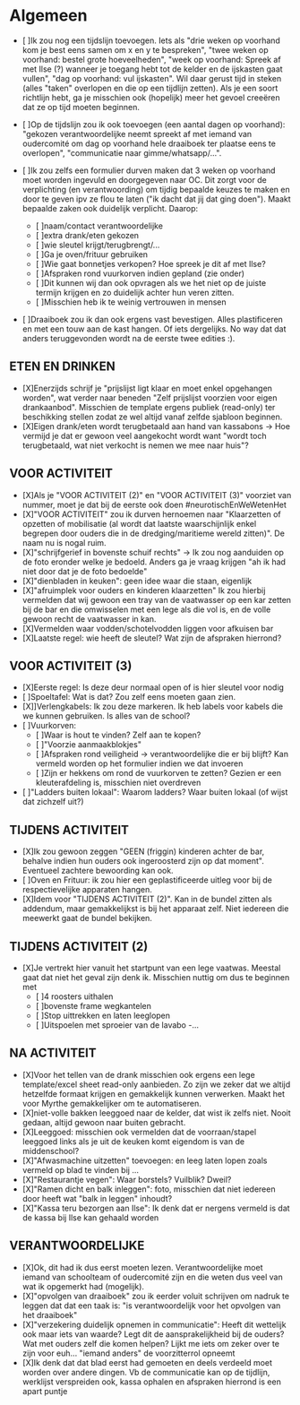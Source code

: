 # Algemeen

- [ ]Ik zou nog een tijdslijn toevoegen. Iets als "drie weken op voorhand kom je best eens samen om x en y te bespreken", "twee weken op voorhand: bestel grote hoeveelheden", "week op voorhand: Spreek af met Ilse (?) wanneer je toegang hebt tot de kelder en de ijskasten gaat vullen", "dag op voorhand: vul ijskasten". Wil daar gerust tijd in steken (alles "taken" overlopen en die op een tijdlijn zetten). Als je een soort richtlijn hebt, ga je misschien ook (hopelijk) meer het gevoel creeëren dat ze op tijd moeten beginnen.
- [ ]Op de tijdslijn zou ik ook toevoegen (een aantal dagen op voorhand): "gekozen verantwoordelijke neemt spreekt af met iemand van oudercomité om dag op voorhand hele draaiboek ter plaatse eens te overlopen", "communicatie naar gimme/whatsapp/...".
- [ ]Ik zou zelfs een formulier durven maken dat 3 weken op voorhand moet worden ingevuld en doorgegeven naar OC. Dit zorgt voor de verplichting (en verantwoording) om tijdig bepaalde keuzes te maken en door te geven ipv ze flou te laten ("ik dacht dat jij dat ging doen"). Maakt bepaalde zaken ook duidelijk verplicht. Daarop:

  - [ ]naam/contact verantwoordelijke
  - [ ]extra drank/eten gekozen
  - [ ]wie sleutel krijgt/terugbrengt/...
  - [ ]Ga je oven/frituur gebruiken
  - [ ]Wie gaat bonnetjes verkopen? Hoe spreek je dit af met Ilse?
  - [ ]Afspraken rond vuurkorven indien gepland (zie onder)
  - [ ]Dit kunnen wij dan ook opvragen als we het niet op de juiste termijn krijgen en zo duidelijk achter hun veren zitten.
  - [ ]Misschien heb ik te weinig vertrouwen in mensen

- [ ]Draaiboek zou ik dan ook ergens vast bevestigen. Alles plastificeren en met een touw aan de kast hangen. Of iets dergelijks. No way dat dat anders teruggevonden wordt na de eerste twee edities :).

## ETEN EN DRINKEN

- [X]Enerzijds schrijf je "prijslijst ligt klaar en moet enkel opgehangen worden", wat verder naar beneden "Zelf prijslijst voorzien voor eigen drankaanbod". Misschien de template ergens publiek (read-only) ter beschikking stellen zodat ze wel altijd vanaf zelfde sjabloon beginnen.
- [X]Eigen drank/eten wordt terugbetaald aan hand van kassabons -> Hoe vermijd je dat er gewoon veel aangekocht wordt want "wordt toch terugbetaald, wat niet verkocht is nemen we mee naar huis"?

## VOOR ACTIVITEIT

- [X]Als je "VOOR ACTIVITEIT (2)" en "VOOR ACTIVITEIT (3)" voorziet van nummer, moet je dat bij de eerste ook doen #neurotischEnWeWetenHet
- [X]"VOOR ACTIVITEIT" zou ik durven hernoemen naar "Klaarzetten of opzetten of mobilisatie (al wordt dat laatste waarschijnlijk enkel begrepen door ouders die in de dredging/maritieme wereld zitten)". De naam nu is nogal ruim.
- [X]"schrijfgerief in bovenste schuif rechts" -> Ik zou nog aanduiden op de foto eronder welke je bedoeld. Anders ga je vraag krijgen "ah ik had niet door dat je de foto bedoelde"
- [X]"dienbladen in keuken": geen idee waar die staan, eigenlijk
- [X]"afruimplek voor ouders en kinderen klaarzetten" Ik zou hierbij vermelden dat wij gewoon een tray van de vaatwasser op een kar zetten bij de bar en die omwisselen met een lege als die vol is, en de volle gewoon recht de vaatwasser in kan.
- [X]Vermelden waar vodden/schotelvodden liggen voor afkuisen bar
- [X]Laatste regel: wie heeft de sleutel? Wat zijn de afspraken hierrond?

## VOOR ACTIVITEIT (3)

- [X]Eerste regel: Is deze deur normaal open of is hier sleutel voor nodig
- [ ]Spoeltafel: Wat is dat? Zou zelf eens moeten gaan zien.
- [X]]Verlengkabels: Ik zou deze markeren. Ik heb labels voor kabels die we kunnen gebruiken. Is alles van de school?
- [ ]Vuurkorven:
  - [ ]Waar is hout te vinden? Zelf aan te kopen?
  - [ ]"Voorzie aanmaakblokjes"
  - [ ]Afspraken rond veiligheid -> verantwoordelijke die er bij blijft? Kan vermeld worden op het formulier indien we dat invoeren
  - [ ]Zijn er hekkens om rond de vuurkorven te zetten? Gezien er een kleuterafdeling is, misschien niet overdreven
- [ ]"Ladders buiten lokaal": Waarom ladders? Waar buiten lokaal (of wijst dat zichzelf uit?)

## TIJDENS ACTIVITEIT

- [X]Ik zou gewoon zeggen "GEEN (friggin) kinderen achter de bar, behalve indien hun ouders ook ingeroosterd zijn op dat moment". Eventueel zachtere bewoording kan ook.
- [ ]Oven en Frituur: ik zou hier een geplastificeerde uitleg voor bij de respectievelijke apparaten hangen.
- [X]Idem voor "TIJDENS ACTIVITEIT (2)". Kan in de bundel zitten als addendum, maar gemakkelijkst is bij het apparaat zelf. Niet iedereen die meewerkt gaat de bundel bekijken.

## TIJDENS ACTIVITEIT (2)

- [X]Je vertrekt hier vanuit het startpunt van een lege vaatwas. Meestal gaat dat niet het geval zijn denk ik. Misschien nuttig om dus te beginnen met
  - [ ]4 roosters uithalen
  - [ ]bovenste frame wegkantelen
  - [ ]Stop uittrekken en laten leeglopen
  - [ ]Uitspoelen met sproeier van de lavabo
    -...

## NA ACTIVITEIT

- [X]Voor het tellen van de drank misschien ook ergens een lege template/excel sheet read-only aanbieden. Zo zijn we zeker dat we altijd hetzelfde formaat krijgen en gemakkelijk kunnen verwerken. Maakt het voor Myrthe gemakkelijker om te automatiseren.
- [X]niet-volle bakken leeggoed naar de kelder, dat wist ik zelfs niet. Nooit gedaan, altijd gewoon naar buiten gebracht.
- [X]Leeggoed: misschien ook vermelden dat de voorraan/stapel leeggoed links als je uit de keuken komt eigendom is van de middenschool?
- [X]"Afwasmachine uitzetten" toevoegen: en leeg laten lopen zoals vermeld op blad te vinden bij ...
- [X]"Restaurantje vegen": Waar borstels? Vuilblik? Dweil?
- [X]"Ramen dicht en balk inleggen": foto, misschien dat niet iedereen door heeft wat "balk in leggen" inhoudt?
- [X]"Kassa teru bezorgen aan Ilse": Ik denk dat er nergens vermeld is dat de kassa bij Ilse kan gehaald worden

## VERANTWOORDELIJKE

- [X]Ok, dit had ik dus eerst moeten lezen. Verantwoordelijke moet iemand van schoolteam of oudercomité zijn en die weten dus veel van wat ik opgemerkt had (mogelijk).
- [X]"opvolgen van draaiboek" zou ik eerder voluit schrijven om nadruk te leggen dat dat een taak is: "is verantwoordelijk voor het opvolgen van het draaiboek"
- [X]"verzekering duidelijk opnemen in communicatie": Heeft dit wettelijk ook maar iets van waarde? Legt dit de aansprakelijkheid bij de ouders? Wat met ouders zelf die komen helpen? Lijkt me iets om zeker over te zijn voor euh... "iemand anders" de voorzitterrol opneemt
- [X]Ik denk dat dat blad eerst had gemoeten en deels verdeeld moet worden over andere dingen. Vb de communicatie kan op de tijdlijn, werklijst verspreiden ook, kassa ophalen en afspraken hierrond is een apart puntje
